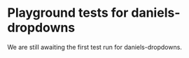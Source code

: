# Playground tests for daniels-dropdowns
We are still awaiting the first test run for daniels-dropdowns.
